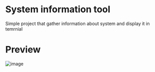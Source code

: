 # System information tool
Simple project that gather information about system and display it in temrnial

# Preview
![image](https://github.com/CopeMonster/system_information_tool/assets/92049392/fc863902-2f58-4a30-891b-949efeaf0d23)
